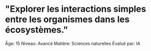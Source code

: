 # "Explorer les interactions simples entre les organismes dans les écosystèmes."

Âge: 15
Niveau: Avancé
Matière: Sciences naturelles
Évalué par: IA